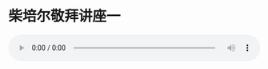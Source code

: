 # 柴培尔敬拜讲座一

<audio style="width: 100%;" preload="false" controls controlslist="nodownload"><source src="//cdn.simai.ml/audio/mp3/old/12329.mp3" type="audio/mpeg">Your browser does not support the audio element.</audio>



